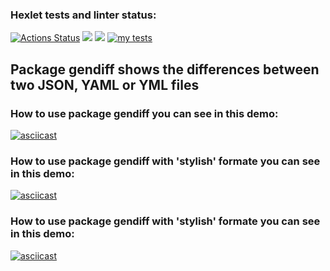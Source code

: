 ### Hexlet tests and linter status:
[![Actions Status](https://github.com/fomineandrei/python-project-50/actions/workflows/hexlet-check.yml/badge.svg)](https://github.com/fomineandrei/python-project-50/actions)
<a href="https://codeclimate.com/github/fomineandrei/python-project-50/maintainability"><img src="https://api.codeclimate.com/v1/badges/6d57cce2b4e7cb81a67e/maintainability" /></a>
<a href="https://codeclimate.com/github/fomineandrei/python-project-50/test_coverage"><img src="https://api.codeclimate.com/v1/badges/6d57cce2b4e7cb81a67e/test_coverage" /></a>
[![my tests](https://github.com/fomineandrei/python-project-50/actions/workflows/my-tests.yml/badge.svg)](https://github.com/fomineandrei/python-project-50/actions/workflows/my-tests.yml)
## Package gendiff shows the differences between two JSON, YAML or YML  files
### How to use package gendiff you can see in this demo: 
[![asciicast](https://asciinema.org/a/t8EY55tP5dXJL3XenNDsoK9bE.svg)](https://asciinema.org/a/t8EY55tP5dXJL3XenNDsoK9bE)
### How to use package gendiff with 'stylish' formate you can see in this demo: 
[![asciicast](https://asciinema.org/a/k6rZIzIQogFkdWNuwzyj6Itmd.svg)](https://asciinema.org/a/k6rZIzIQogFkdWNuwzyj6Itmd)
### How to use package gendiff with 'stylish' formate you can see in this demo:
[![asciicast](https://asciinema.org/a/Yuy0riMoEHuhg7Z26OECMgpQH.svg)](https://asciinema.org/a/Yuy0riMoEHuhg7Z26OECMgpQH)
